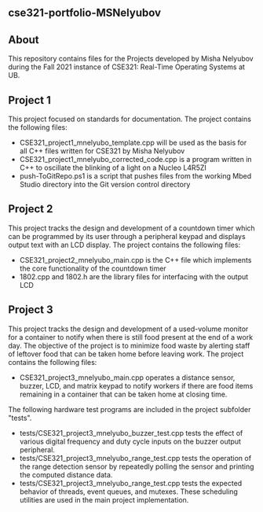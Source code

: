 ## cse321-portfolio-MSNelyubov

## About
This repository contains files for the Projects developed by Misha Nelyubov during the Fall 2021 instance of CSE321: Real-Time Operating Systems at UB.

## Project 1
This project focused on standards for documentation.  The project contains the following files:

- CSE321_project1_mnelyubo_template.cpp will be used as the basis for all C++ files written for CSE321 by Misha Nelyubov
- CSE321_project1_mnelyubo_corrected_code.cpp is a program written in C++ to oscillate the blinking of a light on a Nucleo L4R5ZI
- push-ToGitRepo.ps1 is a script that pushes files from the working Mbed Studio directory into the Git version control directory

## Project 2
This project tracks the design and development of a countdown timer which can be programmed by its user through a peripheral keypad and displays output text with an LCD display.  The project contains the following files:

- CSE321_project2_mnelyubo_main.cpp is the C++ file which implements the core functionality of the countdown timer
- 1802.cpp and 1802.h are the library files for interfacing with the output LCD

## Project 3
This project tracks the design and development of a used-volume monitor for a container to notify when there is still food present at the end of a work day.  The objective of the project is to minimize food waste by alerting staff of leftover food that can be taken home before leaving work.  The project contains the following files:

- CSE321_project3_mnelyubo_main.cpp operates a distance sensor, buzzer, LCD, and matrix keypad to notify workers if there are food items remaining in a container that can be taken home at closing time.

The following hardware test programs are included in the project subfolder "tests".

-  tests/CSE321_project3_mnelyubo_buzzer_test.cpp tests the effect of various digital frequency and duty cycle inputs on the buzzer output peripheral.
-  tests/CSE321_project3_mnelyubo_range_test.cpp tests the operation of the range detection sensor by repeatedly polling the sensor and printing the computed distance data.
-  tests/CSE321_project3_mnelyubo_range_test.cpp tests the expected behavior of threads, event queues, and mutexes.  These scheduling utilities are used in the main project implementation.

